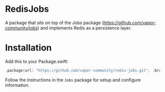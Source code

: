 # RedisJobs

A package that sits on top of the Jobs package (https://github.com/vapor-community/jobs) and implements Redis as a persistence layer. 

# Installation
Add this to your Package.swift:

```swift
.package(url: "https://github.com/vapor-community/redis-jobs.git", .branch("master"))
```

Follow the instructions in the `Jobs` package for setup and configure information. 
